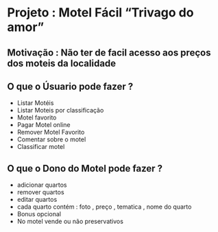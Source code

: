 # Projeto : Motel Fácil “Trivago do amor”

## Motivação : Não ter de facil acesso aos preços dos moteis da localidade 


## O que o Úsuario pode fazer ?
- Listar Motéis
- Listar Moteis por classificação
- Motel favorito 
- Pagar Motel online
- Remover Motel Favorito
- Comentar sobre o motel
- Classificar motel

## O que o Dono do Motel pode fazer ?
- adicionar quartos
- remover quartos
- editar quartos
- cada quarto contém : foto , preço , tematica , nome do quarto
- Bonus opcional 
- No motel vende ou não preservativos 


